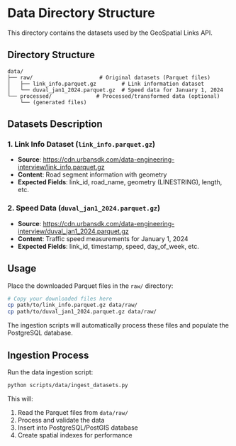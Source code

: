 # Data Directory Structure

This directory contains the datasets used by the GeoSpatial Links API.

## Directory Structure

```
data/
├── raw/                     # Original datasets (Parquet files)
│   ├── link_info.parquet.gz        # Link information dataset
│   └── duval_jan1_2024.parquet.gz  # Speed data for January 1, 2024
└── processed/              # Processed/transformed data (optional)
    └── (generated files)
```

## Datasets Description

### 1. Link Info Dataset (`link_info.parquet.gz`)
- **Source**: https://cdn.urbansdk.com/data-engineering-interview/link_info.parquet.gz
- **Content**: Road segment information with geometry
- **Expected Fields**: link_id, road_name, geometry (LINESTRING), length, etc.

### 2. Speed Data (`duval_jan1_2024.parquet.gz`)
- **Source**: https://cdn.urbansdk.com/data-engineering-interview/duval_jan1_2024.parquet.gz
- **Content**: Traffic speed measurements for January 1, 2024
- **Expected Fields**: link_id, timestamp, speed, day_of_week, etc.

## Usage

Place the downloaded Parquet files in the `raw/` directory:

```bash
# Copy your downloaded files here
cp path/to/link_info.parquet.gz data/raw/
cp path/to/duval_jan1_2024.parquet.gz data/raw/
```

The ingestion scripts will automatically process these files and populate the PostgreSQL database.

## Ingestion Process

Run the data ingestion script:

```bash
python scripts/data/ingest_datasets.py
```

This will:
1. Read the Parquet files from `data/raw/`
2. Process and validate the data
3. Insert into PostgreSQL/PostGIS database
4. Create spatial indexes for performance

